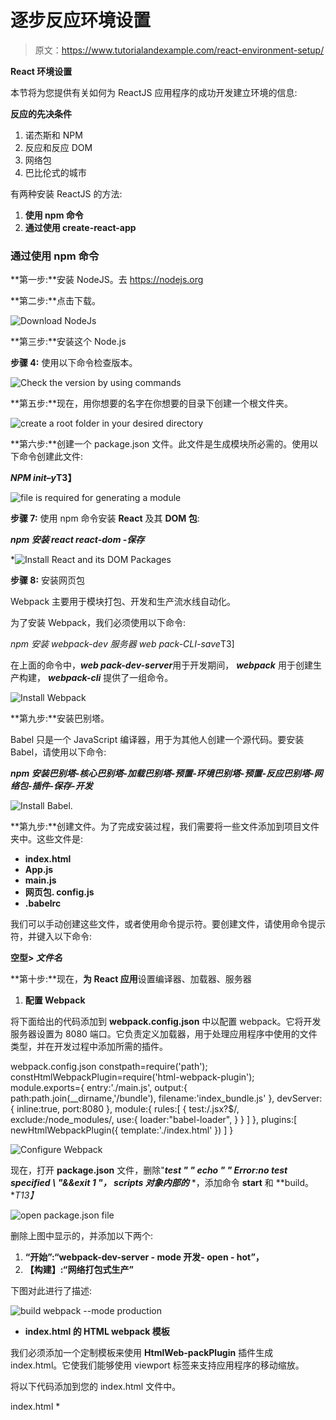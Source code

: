 # 逐步反应环境设置

> 原文：<https://www.tutorialandexample.com/react-environment-setup/>

**React 环境设置**

本节将为您提供有关如何为 ReactJS 应用程序的成功开发建立环境的信息:

**反应的先决条件**

1.  诺杰斯和 NPM
2.  反应和反应 DOM
3.  网络包
4.  巴比伦式的城市

有两种安装 ReactJS 的方法:

1.  **使用 npm 命令**
2.  **通过使用 create-react-app**

### 通过使用 npm 命令

**第一步:**安装 NodeJS。去 https://nodejs.org

**第二步:**点击下载。

![Download NodeJs](img/fce6c05e6c8e62a9f949c92ef0b39093.png)

**第三步:**安装这个 Node.js

**步骤 4:** 使用以下命令检查版本。

![Check the version by using commands](img/0c6510bf7d5c0491d77131b009913562.png)

**第五步:**现在，用你想要的名字在你想要的目录下创建一个根文件夹。

![create a root folder in your desired directory](img/6a6b61cb35936dc1d536a21cc0cb135c.png)

**第六步:**创建一个 package.json 文件。此文件是生成模块所必需的。使用以下命令创建此文件:

***NPM init–y*T3】**

![file is required for generating a module](img/e26699381fc47c8acfa1e249f1b34caf.png)

**步骤 7:** 使用 npm 命令安装 **React** 及其 **DOM 包**:

***npm 安装 react react-dom -保存***

 *![Install React and its DOM Packages](img/8ff14598be31e1fdc9d3494984d5b320.png)

**步骤 8:** 安装网页包

Webpack 主要用于模块打包、开发和生产流水线自动化。

为了安装 Webpack，我们必须使用以下命令:

*npm 安装 webpack-dev 服务器 web pack-CLI-save*T3]

在上面的命令中，***web pack-dev-server***用于开发期间， ***webpack*** 用于创建生产构建， ***webpack-cli*** 提供了一组命令。

![ Install Webpack](img/f981eff0f3b487cebd430c6a259b6038.png)

**第九步:**安装巴别塔。

Babel 只是一个 JavaScript 编译器，用于为其他人创建一个源代码。要安装 Babel，请使用以下命令:

***npm 安装巴别塔-核心巴别塔-加载巴别塔-预置-环境巴别塔-预置-反应巴别塔-网络包-插件-保存-开发***

![Install Babel.](img/8484d20764a261d8c81a8e4855812325.png)

**第九步:**创建文件。为了完成安装过程，我们需要将一些文件添加到项目文件夹中。这些文件是:

*   **index.html**
*   **App.js**
*   **main.js**
*   **网页包. config.js**
*   **.babelrc**

我们可以手动创建这些文件，或者使用命令提示符。要创建文件，请使用命令提示符，并键入以下命令:

**空型> *文件名***

**第十步:**现在，**为 React 应用**设置编译器、加载器、服务器

1.  **配置 Webpack**

将下面给出的代码添加到 **webpack.config.json** 中以配置 webpack。它将开发服务器设置为 8080 端口。它负责定义加载器，用于处理应用程序中使用的文件类型，并在开发过程中添加所需的插件。

<preclass>webpack.config.json constpath=require('path'); constHtmlWebpackPlugin=require('html-webpack-plugin'); module.exports={ entry:'./main.js', output:{ path:path.join(__dirname,'/bundle'), filename:'index_bundle.js' }, devServer:{ inline:true, port:8080 }, module:{ rules:[ { test:/\.jsx?$/, exclude:/node_modules/, use:{ loader:"babel-loader", } } ] }, plugins:[ newHtmlWebpackPlugin({ template:'./index.html' }) ] }

![Configure Webpack](img/ecb9bc05f31f5bb60c028f9de09f7db4.png)

现在，打开 **package.json** 文件，删除"***test " " echo " " Error:no test specified \ "&&exit 1 "， **scripts** 对象内部的*** *，添加命令 **start** 和 **build。**T13】*

![open package.json file ](img/880ba3dd19ea497ca2120775550ca198.png)

删除上图中显示的，并添加以下两个:

1.  **“开始”:“webpack-dev-server - mode 开发- open - hot”，**
2.  **【构建】:“网络打包式生产”**

下图对此进行了描述:

![build webpack --mode production](img/bfa502474229537f117f769c0d2b9ef1.png)

*   **index.html 的 HTML webpack 模板**

我们必须添加一个定制模板来使用 **HtmlWeb-packPlugin** 插件生成 index.html。它使我们能够使用 viewport 标签来支持应用程序的移动缩放。

将以下代码添加到您的 index.html 文件中。

<preclass>index.html <htmllang><metacharset><title>ReactApp</title></metacharset></htmllang></preclass></preclass>*